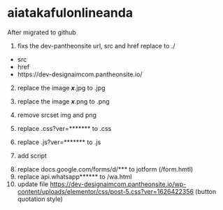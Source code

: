 # aiatakafulonlineanda

After migrated to github

1. fixs the dev-pantheonsite url, src and href replace to ./
  - src
  - href
  - https:\/\/dev-designaimcom.pantheonsite.io\/
2. replace the image ***x***.jpg to .jpg
3. replace the image ***x***.png to .png
4. remove srcset img and png
5. replace .css?ver=******* to .css
6. replace .js?ver=******* to .js

7. add script 

<!-- Global site tag (gtag.js) - Google Ads: 335561374 -->
<script async src="https://www.googletagmanager.com/gtag/js?id=AW-335561374"></script>
<script>
  window.dataLayer = window.dataLayer || [];
  function gtag(){dataLayer.push(arguments);}
  gtag('js', new Date());

  gtag('config', 'AW-335561374');
</script>


8. replace docs.google.com/forms/d/*** to jotform (/form.hmtl)
9. replace api.whatsapp****** to /wa.html
10. update file https://dev-designaimcom.pantheonsite.io/wp-content/uploads/elementor/css/post-5.css?ver=1626422356 (button quotation style)

